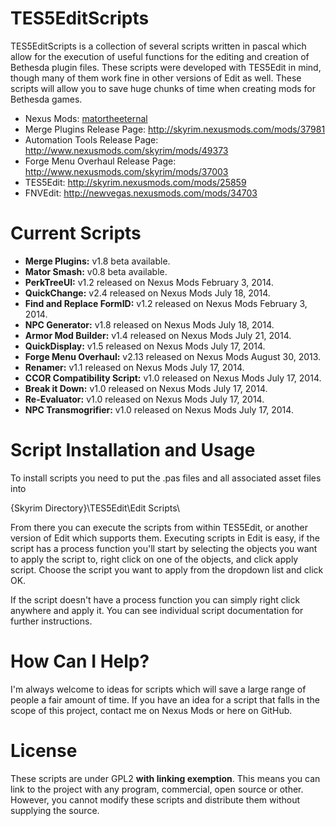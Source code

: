 TES5EditScripts
===============

TES5EditScripts is a collection of several scripts written in pascal 
which allow for the execution of useful functions for the editing and 
creation of Bethesda plugin files.  These scripts were developed with 
TES5Edit in mind, though many of them work fine in other versions of 
Edit as well.  These scripts will allow you to save huge chunks of time 
when creating mods for Bethesda games.

* Nexus Mods: [matortheeternal](http://skyrim.nexusmods.com/users/3900618/?tb=mods&pUp=1)
* Merge Plugins Release Page: <http://skyrim.nexusmods.com/mods/37981>
* Automation Tools Release Page: <http://www.nexusmods.com/skyrim/mods/49373>
* Forge Menu Overhaul Release Page: <http://www.nexusmods.com/skyrim/mods/37003>
* TES5Edit: <http://skyrim.nexusmods.com/mods/25859> 
* FNVEdit: <http://newvegas.nexusmods.com/mods/34703>


Current Scripts
==================================

* **Merge Plugins:** v1.8 beta available.
* **Mator Smash:** v0.8 beta available.
* **PerkTreeUI:** v1.2 released on Nexus Mods February 3, 2014. 
* **QuickChange:** v2.4 released on Nexus Mods July 18, 2014.
* **Find and Replace FormID:** v1.2 released on Nexus Mods February 3, 2014.
* **NPC Generator:** v1.8 released on Nexus Mods July 18, 2014.
* **Armor Mod Builder:** v1.4 released on Nexus Mods July 21, 2014.
* **QuickDisplay:** v1.5 released on Nexus Mods July 17, 2014.
* **Forge Menu Overhaul:** v2.13 released on Nexus Mods August 30, 2013.
* **Renamer:** v1.1 released on Nexus Mods July 17, 2014.
* **CCOR Compatibility Script:** v1.0 released on Nexus Mods July 17, 2014.
* **Break it Down:** v1.0 released on Nexus Mods July 17, 2014.
* **Re-Evaluator:** v1.0 released on Nexus Mods July 17, 2014.
* **NPC Transmogrifier:** v1.0 released on Nexus Mods July 17, 2014.


Script Installation and Usage
==================================

To install scripts you need to put the .pas files and all associated asset 
files into 

  {Skyrim Directory}\TES5Edit\Edit Scripts\

From there you can execute the scripts from within TES5Edit, or another 
version of Edit which supports them.  Executing scripts in Edit is easy, 
if the script has a process function you'll start by selecting the objects 
you want to apply the script to, right click on one of the objects, and 
click apply script.  Choose the script you want to apply from the dropdown 
list and click OK.

If the script doesn't have a process function you can simply right click 
anywhere and apply it.  You can see individual script documentation for 
further instructions.


How Can I Help?
==================================

I'm always welcome to ideas for scripts which will save a large range of 
people a fair amount of time.  If you have an idea for a script that falls 
in the scope of this project, contact me on Nexus Mods or here on GitHub.


License
===============
These scripts are under GPL2 **with linking exemption**. This means you
can link to the project with any program, commercial, open source or
other.  However, you cannot modify these scripts and distribute them 
without supplying the source.
